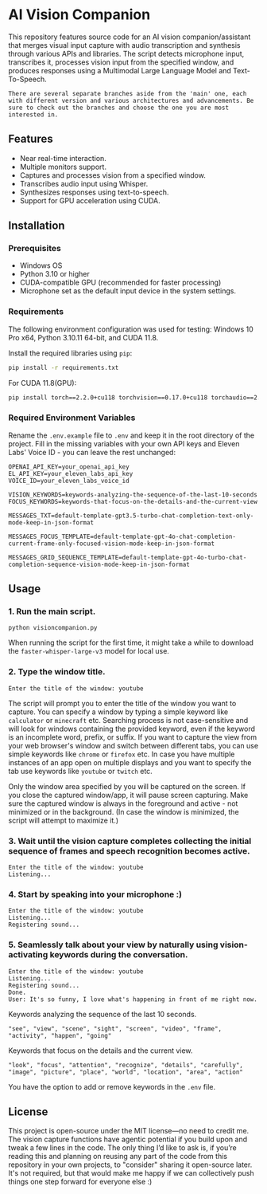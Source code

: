 
# AI Vision Companion

This repository features source code for an AI vision companion/assistant that merges visual input capture with audio transcription and synthesis through various APIs and libraries. The script detects microphone input, transcribes it, processes vision input from the specified window, and produces responses using a Multimodal Large Language Model and Text-To-Speech.
```
There are several separate branches aside from the 'main' one, each with different version and various architectures and advancements. Be sure to check out the branches and choose the one you are most interested in.
```

## Features

- Near real-time interaction.
- Multiple monitors support.
- Captures and processes vision from a specified window.
- Transcribes audio input using Whisper.
- Synthesizes responses using text-to-speech.
- Support for GPU acceleration using CUDA.

## Installation

### Prerequisites

- Windows OS
- Python 3.10 or higher
- CUDA-compatible GPU (recommended for faster processing)
- Microphone set as the default input device in the system settings.

### Requirements
The following environment configuration was used for testing: Windows 10 Pro x64, Python 3.10.11 64-bit, and CUDA 11.8.

Install the required libraries using `pip`:

```bash
pip install -r requirements.txt
```

For CUDA 11.8(GPU):
```bash
pip install torch==2.2.0+cu118 torchvision==0.17.0+cu118 torchaudio==2.2.0 -f https://download.pytorch.org/whl/torch_stable.html  
```
### Required Environment Variables

Rename the `.env.example` file to `.env` and keep it in the root directory of the project. Fill in the missing variables with your own API keys and Eleven Labs' Voice ID - you can leave the rest unchanged:

```
OPENAI_API_KEY=your_openai_api_key
EL_API_KEY=your_eleven_labs_api_key
VOICE_ID=your_eleven_labs_voice_id

VISION_KEYWORDS=keywords-analyzing-the-sequence-of-the-last-10-seconds
FOCUS_KEYWORDS=keywords-that-focus-on-the-details-and-the-current-view

MESSAGES_TXT=default-template-gpt3.5-turbo-chat-completion-text-only-mode-keep-in-json-format

MESSAGES_FOCUS_TEMPLATE=default-template-gpt-4o-chat-completion-current-frame-only-focused-vision-mode-keep-in-json-format

MESSAGES_GRID_SEQUENCE_TEMPLATE=default-template-gpt-4o-turbo-chat-completion-sequence-vision-mode-keep-in-json-format
```

## Usage

### 1. Run the main script.
```
python visioncompanion.py
```
When running the script for the first time, it might take a while to download the `faster-whisper-large-v3` model for local use.
### 2. Type the window title.
```
Enter the title of the window: youtube
```
The script will prompt you to enter the title of the window you want to capture. 
You can specify a window by typing a simple keyword like `calculator` or `minecraft` etc. Searching process is not case-sensitive and will look for windows containing the provided keyword, even if the keyword is an incomplete word, prefix, or suffix. If you want to capture the view from your web browser's window and switch between different tabs, you can use simple keywords like `chrome` or `firefox` etc. In case you have multiple instances of an app open on multiple displays and you want to specify the tab use keywords like `youtube` or `twitch` etc. 

Only the window area specified by you will be captured on the screen. If you close the captured window/app, it will pause screen capturing. Make sure the captured window is always in the foreground and active - not minimized or in the background. (In case the window is minimized, the script will attempt to maximize it.)

### 3. Wait until the vision capture completes collecting the initial sequence of frames and speech recognition becomes active.
```
Enter the title of the window: youtube
Listening...
```

### 4. Start by speaking into your microphone :)
```
Enter the title of the window: youtube
Listening...
Registering sound...
```
### 5. Seamlessly talk about your view by naturally using vision-activating keywords during the conversation.
```
Enter the title of the window: youtube
Listening...
Registering sound...
Done.
User: It's so funny, I love what's happening in front of me right now.
```

Keywords analyzing the sequence of the last 10 seconds.
```
"see", "view", "scene", "sight", "screen", "video", "frame", "activity", "happen", "going"
```
Keywords that focus on the details and the current view.
```
"look", "focus", "attention", "recognize", "details", "carefully", "image", "picture", "place", "world", "location", "area", "action"
```
You have the option to add or remove keywords in the `.env` file.
## License

This project is open-source under the MIT license—no need to credit me. The vision capture functions have agentic potential if you build upon and tweak a few lines in the code. The only thing I’d like to ask is, if you’re reading this and planning on reusing any part of the code from this repository in your own projects, to "consider" sharing it open-source later. It's not required, but that would make me happy if we can collectively push things one step forward for everyone else :)
